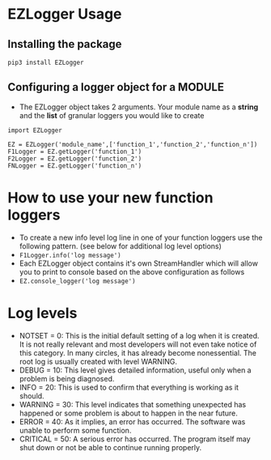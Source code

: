 # EZLogger Usage

## Installing the package

`pip3 install EZLogger`

## Configuring a logger object for a MODULE

* The EZLogger object takes 2 arguments. Your module name as a **string** and the **list** of granular loggers you would like to create
```
import EZLogger

EZ = EZLogger('module_name',['function_1','function_2','function_n'])
F1Logger = EZ.getLogger('function_1')
F2Logger = EZ.getLogger('function_2')
FNLogger = EZ.getLogger('function_n')
```

# How to use your new function loggers

* To create a new info level log line in one of your function loggers use the following pattern. (see below for additional log level options)
* `F1Logger.info('log message')`
* Each EZLogger object contains it's own StreamHandler which will allow you to print to console based on the above configuration as follows
* `EZ.console_logger('log message')`

# Log levels

* NOTSET = 0: This is the initial default setting of a log when it is created. It is not really relevant and most developers will not even take notice of this category. In many circles, it has already become nonessential. The root log is usually created with level WARNING.
* DEBUG = 10: This level gives detailed information, useful only when a problem is being diagnosed.
* INFO = 20: This is used to confirm that everything is working as it should.
* WARNING = 30: This level indicates that something unexpected has happened or some problem is about to happen in the near future.
* ERROR = 40: As it implies, an error has occurred. The software was unable to perform some function.
* CRITICAL = 50: A serious error has occurred. The program itself may shut down or not be able to continue running properly.

